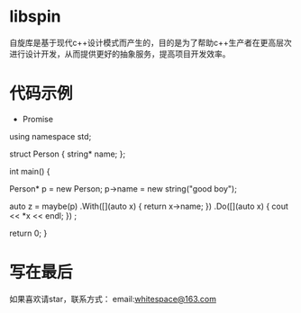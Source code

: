 # libspin
自旋库是基于现代c++设计模式而产生的，目的是为了帮助c++生产者在更高层次进行设计开发，从而提供更好的抽象服务，提高项目开发效率。

# 代码示例
- Promise

using namespace std;


struct Person
{
string* name;
};

int main() {

Person* p = new Person;
p->name = new string("good boy");

auto z = maybe(p)
.With([](auto x) { return x->name; })
.Do([](auto x) { cout << *x << endl; })
;

return 0;
}

# 写在最后
如果喜欢请star，联系方式：
email:whitespace@163.com
